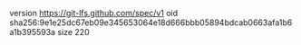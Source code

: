 version https://git-lfs.github.com/spec/v1
oid sha256:9e1e25dc67eb09e345653064e18d666bbb05894bdcab0663afa1b6a1b395593a
size 220

